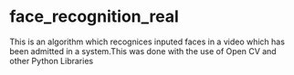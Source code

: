 # face_recognition_real
This is an algorithm which recognices inputed faces in a video which has been admitted in a system.This was done with the use of Open CV and other Python Libraries
